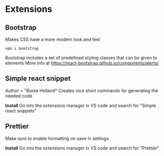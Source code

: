 # Extensions

## Bootstrap
Makes CSS have a more modern look and feel

	npm i bootstrap
Bootstrap includes a set of predefined styling classes that can be given to elements
More info at https://react-bootstrap.github.io/components/alerts/

## Simple react snippet
Author = "Burke Holland"
Creates nice short commands for generating the needed code

<b> Install</b>
Go into the extensions manager in VS code and search for "Simple react snippets"

## Prettier
Make sure to enable formatting on save in settings

<b>Install</b>
Go into the extensions manager in VS code and search for "Prettier"
